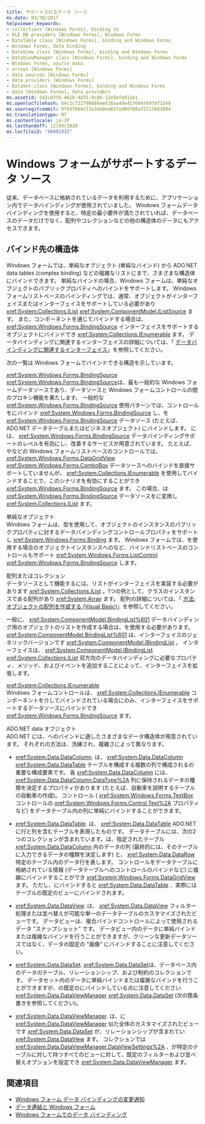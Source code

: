 ```yaml
---
title: サポートされるデータ ソース
ms.date: 03/30/2017
helpviewer_keywords:
- collections [Windows Forms], binding to
- OLE DB providers [Windows Forms], Windows Forms
- DataTable class [Windows Forms], binding and Windows Forms
- Windows Forms, data binding
- DataView class [Windows Forms], binding and Windows Forms
- DataViewManager class [Windows Forms], binding and Windows Forms
- Windows Forms, source data
- arrays [Windows Forms]
- data sources [Windows Forms]
- data providers [Windows Forms]
- DataSet class [Windows Forms], binding and Windows Forms
- data [Windows Forms], data providers
ms.assetid: 3d2c43f6-462b-4d35-9c86-13e9afe012e1
ms.openlocfilehash: b4c1c722790688ee638aa4de417664f697df3249
ms.sourcegitcommit: 9f6df084c53a3da0ea657ed0d708a72213683084
ms.translationtype: MT
ms.contentlocale: ja-JP
ms.lasthandoff: 12/09/2020
ms.locfileid: "96981932"
---
```

# <a name="data-sources-supported-by-windows-forms"></a>Windows フォームがサポートするデータ ソース

従来、データベースに格納されているデータを利用するために、アプリケーション内でデータバインディングが使用されていました。 Windows フォームデータバインディングを使用すると、特定の最小要件が満たされていれば、データベースのデータだけでなく、配列やコレクションなどの他の構造体のデータにもアクセスできます。  
  
## <a name="structures-to-bind-to"></a>バインド先の構造体  

 Windows フォームでは、単純なオブジェクト (単純なバインド) から ADO.NET data tables (complex binding) などの複雑なリストにまで、さまざまな構造体にバインドできます。 単純なバインドの場合、Windows フォームは、単純なオブジェクトのパブリックプロパティへのバインドをサポートします。 Windows フォームリストベースのバインディングでは、通常、オブジェクトがインターフェイスまたはインターフェイスをサポートしている必要があり <xref:System.Collections.IList> <xref:System.ComponentModel.IListSource> ます。 また、コンポーネントを通じてバインドする場合は、 <xref:System.Windows.Forms.BindingSource> インターフェイスをサポートするオブジェクトにバインドでき <xref:System.Collections.IEnumerable> ます。 データバインディングに関連するインターフェイスの詳細については、「 [データバインディングに関連するインターフェイス](interfaces-related-to-data-binding.md)」を参照してください。  
  
 次の一覧は Windows フォームでバインドできる構造を示しています。  
  
 <xref:System.Windows.Forms.BindingSource>  
 <xref:System.Windows.Forms.BindingSource>は、最も一般的な Windows フォームデータソースであり、データソースと Windows フォームコントロールの間のプロキシ機能を果たします。 一般的な <xref:System.Windows.Forms.BindingSource> 使用パターンでは、コントロールをにバインド <xref:System.Windows.Forms.BindingSource> し、を <xref:System.Windows.Forms.BindingSource> データソース (たとえば、ADO.NET データテーブルまたはビジネスオブジェクト) にバインドします。 には、 <xref:System.Windows.Forms.BindingSource> データバインディングサポートのレベルを有効にし、改善するサービスが用意されています。 たとえば、やなどの Windows フォームリストベースのコントロールでは、 <xref:System.Windows.Forms.DataGridView> <xref:System.Windows.Forms.ComboBox> データソースへのバインドを直接サポートしていませんが、 <xref:System.Collections.IEnumerable> を使用してバインドすることで、このシナリオを有効にすることができ <xref:System.Windows.Forms.BindingSource> ます。 この場合、は <xref:System.Windows.Forms.BindingSource> データソースをに変換し <xref:System.Collections.IList> ます。  
  
 単純なオブジェクト  
 Windows フォームは、型を使用して、オブジェクトのインスタンスのパブリックプロパティに対するデータバインディングコントロールプロパティをサポートし <xref:System.Windows.Forms.Binding> ます。 Windows フォームでは、を使用する場合のオブジェクトインスタンスへのなど、バインドリストベースのコントロールもサポート <xref:System.Windows.Forms.ListControl> <xref:System.Windows.Forms.BindingSource> します。  
  
 配列またはコレクション  
 データソースとして機能するには、リストがインターフェイスを実装する必要があります <xref:System.Collections.IList> 。1つの例として、クラスのインスタンスである配列があり <xref:System.Array> ます。 配列の詳細については、「 [方法: オブジェクトの配列を作成する (Visual Basic)](/previous-versions/visualstudio/visual-studio-2010/487y7874(v=vs.100))」を参照してください。  
  
 一般に、 <xref:System.ComponentModel.BindingList%601> データバインディング用のオブジェクトのリストを作成する場合は、を使用する必要があります。 <xref:System.ComponentModel.BindingList%601> は、インターフェイスのジェネリックバージョンです <xref:System.ComponentModel.IBindingList> 。 インターフェイスは、 <xref:System.ComponentModel.IBindingList> <xref:System.Collections.IList> 双方向のデータバインディングに必要なプロパティ、メソッド、およびイベントを追加することによって、インターフェイスを拡張します。  
  
 <xref:System.Collections.IEnumerable>  
 Windows フォームコントロールは、 <xref:System.Collections.IEnumerable> コンポーネントを介してバインドされている場合にのみ、インターフェイスをサポートするデータソースにバインドでき <xref:System.Windows.Forms.BindingSource> ます。  
  
 ADO.NET data オブジェクト  
 ADO.NET には、へのバインドに適したさまざまなデータ構造体が用意されています。 それぞれの方法は、洗練され、複雑さによって異なります。  
  
- <xref:System.Data.DataColumn>. は、 <xref:System.Data.DataColumn> <xref:System.Data.DataTable> テーブルを構成する複数の列で構成されるの重要な構成要素です。 各 <xref:System.Data.DataColumn> には、 <xref:System.Data.DataColumn.DataType%2A> 列に保持されるデータの種類を決定するプロパティがあります (たとえば、自動車を説明するテーブルの自動車の作成)。 コントロール ( <xref:System.Windows.Forms.TextBox> コントロールの <xref:System.Windows.Forms.Control.Text%2A> プロパティなど) をデータテーブル内の列に単純にバインドすることができます。  
  
- <xref:System.Data.DataTable>. は、 <xref:System.Data.DataTable> ADO.NET に行と列を含むテーブルを表現したものです。 データテーブルには、次の2つのコレクションが含まれています。は、指定されたテーブル <xref:System.Data.DataColumn> 内のデータの列 (最終的には、そのテーブルに入力できるデータの種類を決定します) と、 <xref:System.Data.DataRow> 特定のテーブル内のデータ行を表します。 コントロールをデータテーブルに格納されている情報 (データテーブルへのコントロールのバインドなど) に複雑にバインドすることができ <xref:System.Windows.Forms.DataGridView> ます。 ただし、にバインドすると <xref:System.Data.DataTable> 、実際にはテーブルの既定のビューにバインドされます。  
  
- <xref:System.Data.DataView>. は、 <xref:System.Data.DataView> フィルター処理または並べ替えが可能な単一のデータテーブルのカスタマイズされたビューです。 データビューは、複合バインドコントロールによって使用されるデータ "スナップショット" です。 データビュー内のデータに単純バインドまたは複雑なバインドを行うことができますが、クリーンな更新データソースではなく、データの固定の "画像" にバインドすることに注意してください。  
  
- <xref:System.Data.DataSet>. <xref:System.Data.DataSet>は、データベース内のデータのテーブル、リレーションシップ、および制約のコレクションです。 データセット内のデータに単純バインドまたは複雑なバインドを行うことができますが、の既定のにバインドしている点に注意してください <xref:System.Data.DataViewManager> <xref:System.Data.DataSet> (次の箇条書きを参照してください)。  
  
- <xref:System.Data.DataViewManager>. は、に <xref:System.Data.DataViewManager> 似た全体のカスタマイズされたビューです <xref:System.Data.DataSet> が、リレーションシップが含まれてい <xref:System.Data.DataView> ます。 コレクションでは <xref:System.Data.DataViewManager.DataViewSettings%2A> 、が特定のテーブルに対して持つすべてのビューに対して、既定のフィルターおよび並べ替えオプションを設定でき <xref:System.Data.DataViewManager> ます。  
  
## <a name="see-also"></a>関連項目

- [Windows フォーム データ バインディングの変更通知](change-notification-in-windows-forms-data-binding.md)
- [データ連結と Windows フォーム](data-binding-and-windows-forms.md)
- [Windows フォームでのデータ バインディング](windows-forms-data-binding.md)
